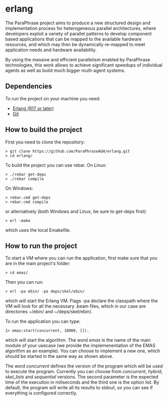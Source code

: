 erlang
======

The ParaPhrase project aims to produce a new structured design and implementation process for heterogeneous parallel architectures, where developers exploit a variety of parallel patterns to develop component based applications that can be mapped to the available hardware resources, and which may then be dynamically re-mapped to meet application needs and hardware availability.

By using the massive and efficient parallelism enabled by ParaPhrase technologies, this work allows to achieve significant speedups of individual agents as well as build much bigger multi-agent systems.

## Dependencies

To run the project on your machine you need:

* [Erlang (R17 or later)](http://www.erlang.org/)
* [Git](http://git-scm.com/)

## How to build the project

First you need to clone the repository:

    > git clone https://github.com/ParaPhraseAGH/erlang.git
    > cd erlang/

    
To build the project you can use rebar. On Linux:

    > ./rebar get-deps
    > ./rebar compile
    
On Windows:

    > rebar.cmd get-deps
    > rebar.cmd compile
    
or alternatively (both Windows and Linux, be sure to get-deps first):

    > erl -make
    
which uses the local Emakefile.

## How to run the project

To start a VM where you can run the application, first make sure that you are in the main project's folder:

    > cd emas/
    
Then you can run:

    > erl -pa ebin/ -pa deps/skel/ebin/
    
which will start the Erlang VM. Flags -pa declare the classpath where the VM will look for all the necessary .beam files, which in our case are directories ~/ebin/ and ~/deps/skel/ebin/.

To run the application you can type:

    1> emas:start(concurrent, 10000, []).
  
which will start the algorithm. The word _emas_ is the name of the main module of your usecase (we provide the implemenentation of the EMAS algorithm as an example).
You can choose to implement a new one, which should be started in the same way as shown above.

The word _concurrent_ defines the version of the program which will be used to execute the program. Currently you can choose from _concurrent_, _hybrid_, _skel_lists_ and _sequential_ versions.
The second parameter is the expected time of the execution in miliseconds and the third one is the option list. By default, the program will write all its results to stdout, so you can see if everything is configured correctly.
